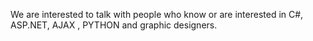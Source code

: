 We are interested to talk with people who know or are interested in C#, ASP.NET, AJAX , PYTHON and graphic designers.
